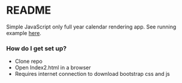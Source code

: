 # README #

Simple JavaScript only full year calendar rendering app. See running example [here](http://calendar.jamesralexander.com/).

### How do I get set up? ###

* Clone repo
* Open Index2.html in a browser
* Requires internet connection to download bootstrap css and js